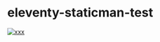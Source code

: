 # eleventy-staticman-test

[![xxx](https://www.netlify.com/img/deploy/button.svg)](https://app.netlify.com/start/deploy)
